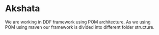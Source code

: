 # Akshata
We are working in DDF framework using POM architecture.  As we using POM using maven our framework is divided into different folder structure. 
